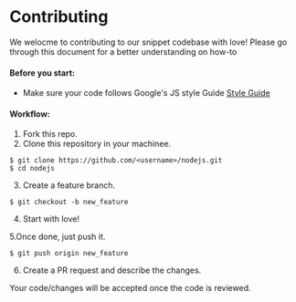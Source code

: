  # Contributing #
 We welocme to contributing to our snippet codebase with love!
 Please go through this document for a better understanding on how-to
 
 #### Before you start: ####
 
 * Make sure your code follows Google's JS style Guide   [Style Guide](https://google.github.io/styleguide/jsguide.html "Style Guide")

#### Workflow: ####

1. Fork this repo.
2. Clone this repository in your machinee.
```
$ git clone https://github.com/<username>/nodejs.git
$ cd nodejs
```
3. Create a feature branch.
```
$ git checkout -b new_feature
```

4. Start with love!

5.Once done, just push it.
```
$ git push origin new_feature
```

6. Create a PR request and describe the changes.

Your code/changes will be accepted once the code is reviewed.
